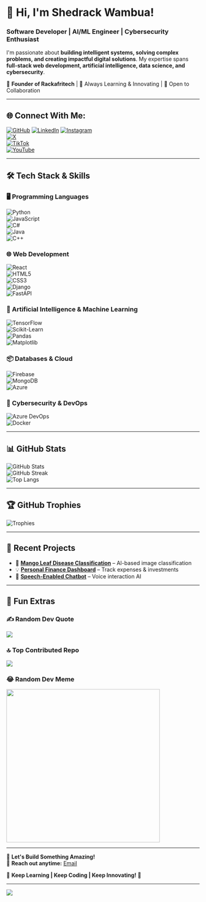 # 👋 Hi, I'm Shedrack Wambua!  
### **Software Developer | AI/ML Engineer | Cybersecurity Enthusiast**  

I'm passionate about **building intelligent systems, solving complex problems, and creating impactful digital solutions**. My expertise spans **full-stack web development, artificial intelligence, data science, and cybersecurity**.  

🌟 **Founder of Rackafritech** | 🚀 Always Learning & Innovating | 🎯 Open to Collaboration  

---

## 🌐 Connect With Me:
[![GitHub](https://img.shields.io/badge/GitHub-%23121011.svg?logo=github&logoColor=white)](https://github.com/WambuaRack)
[![LinkedIn](https://img.shields.io/badge/LinkedIn-%230077B5.svg?logo=linkedin&logoColor=white)](https://linkedin.com/in/shedrack-wambua-7752b8255)
[![Instagram](https://img.shields.io/badge/Instagram-%23E4405F.svg?logo=Instagram&logoColor=white)](https://instagram.com/shedrack5675)  
[![X](https://img.shields.io/badge/X-black.svg?logo=X&logoColor=white)](https://x.com/rackwambus)  
[![TikTok](https://img.shields.io/badge/TikTok-%23000000.svg?logo=TikTok&logoColor=white)](https://tiktok.com/@rackwambus)  
[![YouTube](https://img.shields.io/badge/YouTube-%23FF0000.svg?logo=YouTube&logoColor=white)](https://youtube.com/@shedrackwambua1312)

---

## 🛠 **Tech Stack & Skills**
### **🖥️ Programming Languages**
![Python](https://img.shields.io/badge/Python-3670A0?style=for-the-badge&logo=python&logoColor=ffdd54)  
![JavaScript](https://img.shields.io/badge/JavaScript-%23323330.svg?style=for-the-badge&logo=javascript&logoColor=%23F7DF1E)  
![C#](https://img.shields.io/badge/C%23-%23239120.svg?style=for-the-badge&logo=csharp&logoColor=white)  
![Java](https://img.shields.io/badge/Java-%23ED8B00.svg?style=for-the-badge&logo=openjdk&logoColor=white)  
![C++](https://img.shields.io/badge/C++-%2300599C.svg?style=for-the-badge&logo=c%2B%2B&logoColor=white)  

### **🌐 Web Development**
![React](https://img.shields.io/badge/React-%2361DAFB.svg?style=for-the-badge&logo=react&logoColor=black)  
![HTML5](https://img.shields.io/badge/HTML5-%23E34F26.svg?style=for-the-badge&logo=html5&logoColor=white)  
![CSS3](https://img.shields.io/badge/CSS3-%231572B6.svg?style=for-the-badge&logo=css3&logoColor=white)  
![Django](https://img.shields.io/badge/Django-%23092E20.svg?style=for-the-badge&logo=django&logoColor=white)  
![FastAPI](https://img.shields.io/badge/FastAPI-005571?style=for-the-badge&logo=fastapi)  

### **🤖 Artificial Intelligence & Machine Learning**
![TensorFlow](https://img.shields.io/badge/TensorFlow-%23FF6F00.svg?style=for-the-badge&logo=tensorflow&logoColor=white)  
![Scikit-Learn](https://img.shields.io/badge/scikit--learn-%23F7931E.svg?style=for-the-badge&logo=scikit-learn&logoColor=white)  
![Pandas](https://img.shields.io/badge/pandas-%23150458.svg?style=for-the-badge&logo=pandas&logoColor=white)  
![Matplotlib](https://img.shields.io/badge/Matplotlib-%23ffffff.svg?style=for-the-badge&logo=Matplotlib&logoColor=black)  

### **📦 Databases & Cloud**
![Firebase](https://img.shields.io/badge/Firebase-%23FFCA28.svg?style=for-the-badge&logo=firebase&logoColor=black)  
![MongoDB](https://img.shields.io/badge/MongoDB-%2347A248.svg?style=for-the-badge&logo=mongodb&logoColor=white)  
![Azure](https://img.shields.io/badge/Microsoft%20Azure-%230072C6.svg?style=for-the-badge&logo=microsoft-azure&logoColor=white)  

### **🔐 Cybersecurity & DevOps**
![Azure DevOps](https://img.shields.io/badge/Azure%20DevOps-%230078D7.svg?style=for-the-badge&logo=azuredevops&logoColor=white)  
![Docker](https://img.shields.io/badge/Docker-%232496ED.svg?style=for-the-badge&logo=docker&logoColor=white)  

---

## 📊 **GitHub Stats**
![GitHub Stats](https://github-readme-stats.vercel.app/api?username=wambuarack&theme=radical&show_icons=true&hide_border=false&include_all_commits=true&count_private=true)  
![GitHub Streak](https://github-readme-streak-stats.herokuapp.com/?user=wambuarack&theme=radical&hide_border=false)  
![Top Langs](https://github-readme-stats.vercel.app/api/top-langs/?username=wambuarack&theme=radical&hide_border=false&layout=compact)  

---

## 🏆 **GitHub Trophies**
![Trophies](https://github-profile-trophy.vercel.app/?username=wambuarack&theme=radical&no-frame=false&no-bg=true&margin-w=4)

---

## 🎯 **Recent Projects**
- 🚀 **[Mango Leaf Disease Classification](https://github.com/WambuaRack/mango-leaf-disease-classification)** – AI-based image classification  
- 💡 **[Personal Finance Dashboard](https://github.com/WambuaRack/finance-dashboard)** – Track expenses & investments  
- 💬 **[Speech-Enabled Chatbot](https://github.com/WambuaRack/anita-chatbot)** – Voice interaction AI  

---

## 🎉 **Fun Extras**
### ✍️ Random Dev Quote  
![](https://quotes-github-readme.vercel.app/api?type=horizontal&theme=radical)  

### 🔝 Top Contributed Repo  
![](https://github-contributor-stats.vercel.app/api?username=wambuarack&limit=5&theme=dark&combine_all_yearly_contributions=true)  

### 😂 Random Dev Meme  
<img src='https://randommeme-five.vercel.app/' style="height: 400px;"/>  

---

🚀 **Let's Build Something Amazing!**   
📩 **Reach out anytime:** [Email](mailto:shedrackwambu40@gmail.com)  

🔹 **Keep Learning | Keep Coding | Keep Innovating!** 🚀  

---
[![](https://visitcount.itsvg.in/api?id=wambuarack&icon=0&color=0)](https://visitcount.itsvg.in)  

<!-- Proudly created with GPRM ( https://gprm.itsvg.in ) -->
